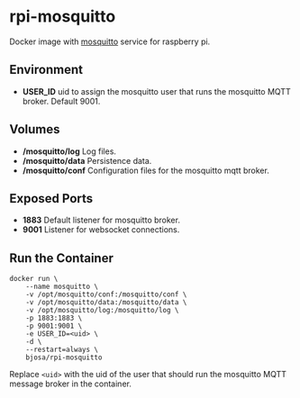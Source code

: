 # rpi-mosquitto

Docker image with [mosquitto](https://mosquitto.org) service for raspberry pi.

## Environment

* __USER_ID__ uid to assign the mosquitto user that runs the mosquitto MQTT broker. Default 9001.

## Volumes

* __/mosquitto/log__ Log files.
* __/mosquitto/data__ Persistence data.
* __/mosquitto/conf__ Configuration files for the mosquitto mqtt broker.

## Exposed Ports

* __1883__ Default listener for mosquitto broker.
* __9001__ Listener for websocket connections.

## Run the Container

```no-highlight
docker run \
    --name mosquitto \
    -v /opt/mosquitto/conf:/mosquitto/conf \
    -v /opt/mosquitto/data:/mosquitto/data \
    -v /opt/mosquitto/log:/mosquitto/log \
    -p 1883:1883 \
    -p 9001:9001 \
    -e USER_ID=<uid> \
    -d \
    --restart=always \
    bjosa/rpi-mosquitto
```
Replace `<uid>` with the uid of the user that should run the mosquitto MQTT message broker in the container.
